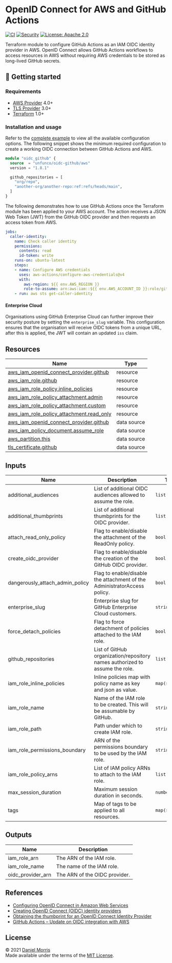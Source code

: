 # OpenID Connect for AWS and GitHub Actions

[![CI](https://github.com/unfunco/terraform-aws-oidc-github/actions/workflows/ci.yaml/badge.svg)](https://github.com/unfunco/terraform-aws-oidc-github/actions/workflows/ci.yaml)
[![Security](https://github.com/unfunco/terraform-aws-oidc-github/actions/workflows/security.yaml/badge.svg)](https://github.com/unfunco/terraform-aws-oidc-github/actions/workflows/security.yaml)
[![License: Apache 2.0](https://img.shields.io/badge/License-Apache_2.0-purple.svg)](https://opensource.org/licenses/Apache-2.0)

Terraform module to configure GitHub Actions as an IAM OIDC identity provider in
AWS. OpenID Connect allows GitHub Actions workflows to access resources in AWS
without requiring AWS credentials to be stored as long-lived GitHub secrets.

## 🔨 Getting started

### Requirements

- [AWS Provider] 4.0+
- [TLS Provider] 3.0+
- [Terraform] 1.0+

### Installation and usage

Refer to the [complete example] to view all the available configuration options.
The following snippet shows the minimum required configuration to create a
working OIDC connection between GitHub Actions and AWS.

```terraform
module "oidc_github" {
  source  = "unfunco/oidc-github/aws"
  version = "1.8.1"

  github_repositories = [
    "org/repo",
    "another-org/another-repo:ref:refs/heads/main",
  ]
}
```

The following demonstrates how to use GitHub Actions once the Terraform module
has been applied to your AWS account. The action receives a JSON Web Token (JWT)
from the GitHub OIDC provider and then requests an access token from AWS.

<!-- prettier-ignore -->
```yaml
jobs:
  caller-identity:
    name: Check caller identity
    permissions:
      contents: read
      id-token: write
    runs-on: ubuntu-latest
    steps:
    - name: Configure AWS credentials
      uses: aws-actions/configure-aws-credentials@v4
      with:
        aws-region: ${{ env.AWS_REGION }}
        role-to-assume: arn:aws:iam::${{ env.AWS_ACCOUNT_ID }}:role/github
    - run: aws sts get-caller-identity
```

#### Enterprise Cloud

Organisations using GitHub Enterprise Cloud can further improve their security
posture by setting the `enterprise_slug` variable. This configuration ensures
that the organisation will receive OIDC tokens from a unique URL, after this is
applied, the JWT will contain an updated `iss` claim.

<!-- BEGIN_TF_DOCS -->

## Resources

| Name                                                                                                                                                 | Type        |
| ---------------------------------------------------------------------------------------------------------------------------------------------------- | ----------- |
| [aws_iam_openid_connect_provider.github](https://registry.terraform.io/providers/hashicorp/aws/latest/docs/resources/iam_openid_connect_provider)    | resource    |
| [aws_iam_role.github](https://registry.terraform.io/providers/hashicorp/aws/latest/docs/resources/iam_role)                                          | resource    |
| [aws_iam_role_policy.inline_policies](https://registry.terraform.io/providers/hashicorp/aws/latest/docs/resources/iam_role_policy)                   | resource    |
| [aws_iam_role_policy_attachment.admin](https://registry.terraform.io/providers/hashicorp/aws/latest/docs/resources/iam_role_policy_attachment)       | resource    |
| [aws_iam_role_policy_attachment.custom](https://registry.terraform.io/providers/hashicorp/aws/latest/docs/resources/iam_role_policy_attachment)      | resource    |
| [aws_iam_role_policy_attachment.read_only](https://registry.terraform.io/providers/hashicorp/aws/latest/docs/resources/iam_role_policy_attachment)   | resource    |
| [aws_iam_openid_connect_provider.github](https://registry.terraform.io/providers/hashicorp/aws/latest/docs/data-sources/iam_openid_connect_provider) | data source |
| [aws_iam_policy_document.assume_role](https://registry.terraform.io/providers/hashicorp/aws/latest/docs/data-sources/iam_policy_document)            | data source |
| [aws_partition.this](https://registry.terraform.io/providers/hashicorp/aws/latest/docs/data-sources/partition)                                       | data source |
| [tls_certificate.github](https://registry.terraform.io/providers/hashicorp/tls/latest/docs/data-sources/certificate)                                 | data source |

## Inputs

| Name                            | Description                                                                 | Type           | Default    | Required |
| ------------------------------- | --------------------------------------------------------------------------- | -------------- | ---------- | :------: |
| additional_audiences            | List of additional OIDC audiences allowed to assume the role.               | `list(string)` | `null`     |    no    |
| additional_thumbprints          | List of additional thumbprints for the OIDC provider.                       | `list(string)` | `[]`       |    no    |
| attach_read_only_policy         | Flag to enable/disable the attachment of the ReadOnly policy.               | `bool`         | `false`    |    no    |
| create_oidc_provider            | Flag to enable/disable the creation of the GitHub OIDC provider.            | `bool`         | `true`     |    no    |
| dangerously_attach_admin_policy | Flag to enable/disable the attachment of the AdministratorAccess policy.    | `bool`         | `false`    |    no    |
| enterprise_slug                 | Enterprise slug for GitHub Enterprise Cloud customers.                      | `string`       | `""`       |    no    |
| force_detach_policies           | Flag to force detachment of policies attached to the IAM role.              | `bool`         | `false`    |    no    |
| github_repositories             | List of GitHub organization/repository names authorized to assume the role. | `list(string)` | n/a        |   yes    |
| iam_role_inline_policies        | Inline policies map with policy name as key and json as value.              | `map(string)`  | `{}`       |    no    |
| iam_role_name                   | Name of the IAM role to be created. This will be assumable by GitHub.       | `string`       | `"github"` |    no    |
| iam_role_path                   | Path under which to create IAM role.                                        | `string`       | `"/"`      |    no    |
| iam_role_permissions_boundary   | ARN of the permissions boundary to be used by the IAM role.                 | `string`       | `""`       |    no    |
| iam_role_policy_arns            | List of IAM policy ARNs to attach to the IAM role.                          | `list(string)` | `[]`       |    no    |
| max_session_duration            | Maximum session duration in seconds.                                        | `number`       | `3600`     |    no    |
| tags                            | Map of tags to be applied to all resources.                                 | `map(string)`  | `{}`       |    no    |

## Outputs

| Name              | Description                   |
| ----------------- | ----------------------------- |
| iam_role_arn      | The ARN of the IAM role.      |
| iam_role_name     | The name of the IAM role.     |
| oidc_provider_arn | The ARN of the OIDC provider. |

<!-- END_TF_DOCS -->

## References

- [Configuring OpenID Connect in Amazon Web Services]
- [Creating OpenID Connect (OIDC) identity providers]
- [Obtaining the thumbprint for an OpenID Connect Identity Provider]
- [GitHub Actions – Update on OIDC integration with AWS]

## License

© 2021 [Daniel Morris](https://unfun.co)  
Made available under the terms of the [MIT License].

[aws provider]: https://registry.terraform.io/providers/hashicorp/aws/latest/docs
[complete example]: examples/complete
[configuring openid connect in amazon web services]: https://docs.github.com/en/actions/deployment/security-hardening-your-deployments/configuring-openid-connect-in-amazon-web-services
[creating openid connect (oidc) identity providers]: https://docs.aws.amazon.com/IAM/latest/UserGuide/id_roles_providers_create_oidc.html
[make]: https://www.gnu.org/software/make/
[mit license]: LICENSE.md
[obtaining the thumbprint for an openid connect identity provider]: https://docs.aws.amazon.com/IAM/latest/UserGuide/id_roles_providers_create_oidc_verify-thumbprint.html
[terraform]: https://www.terraform.io
[tls provider]: https://registry.terraform.io/providers/hashicorp/tls/latest/docs
[github actions – update on oidc integration with aws]: https://github.blog/changelog/2023-06-27-github-actions-update-on-oidc-integration-with-aws/

